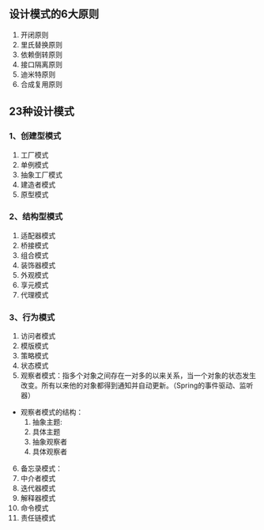 ## 设计模式的6大原则 ##
1. 开闭原则
2. 里氏替换原则
3. 依赖倒转原则
4. 接口隔离原则
5. 迪米特原则
6. 合成复用原则

## 23种设计模式 ##
### 1、创建型模式 ###
1. 工厂模式
2. 单例模式
3. 抽象工厂模式
4. 建造者模式
5. 原型模式
### 2、结构型模式 ###
1. 适配器模式
2. 桥接模式
3. 组合模式
4. 装饰器模式
5. 外观模式
6. 享元模式
7. 代理模式

### 3、行为模式
1. 访问者模式
2. 模版模式
3. 策略模式
4. 状态模式
5. 观察者模式：指多个对象之间存在一对多的以来关系，当一个对象的状态发生改变。所有以来他的对象都得到通知并自动更新。（Spring的事件驱动、监听器）
 - 观察者模式的结构：
   1. 抽象主题:
   2. 具体主题
   3. 抽象观察者
   4. 具体观察者
6. 备忘录模式：
7. 中介者模式
8. 迭代器模式
9. 解释器模式
10. 命令模式
11. 责任链模式
